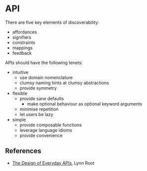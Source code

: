 # API

There are five key elements of discoverability:

- affordances
- signifiers
- constraints
- mappings
- feedback

APIs should have the following tenets:

- intuitive
  - use domain nomenclature
  - clumsy naming hints at clumsy abstractions
  - provide symmetry
- flexible
  - provide sane defaults
    - make optional behaviour as optional keyword arguments
  - minimise repetition
  - let users be lazy
- simple
  - provide composable functions
  - leverage language idioms
  - provide convenience

## References

- [The Design of Everyday APIs](https://www.google.com/url?sa=t&rct=j&q=&esrc=s&source=web&cd=&cad=rja&uact=8&ved=2ahUKEwj2297gmPGAAxVqWkEAHYvGCigQz40FegQIHBAp&url=https%3A%2F%2Fwww.youtube.com%2Fwatch%3Fv%3D0qYDmm1O7hc&usg=AOvVaw134I82h7uW0iYSeKYdssNv&opi=89978449), Lynn Root
